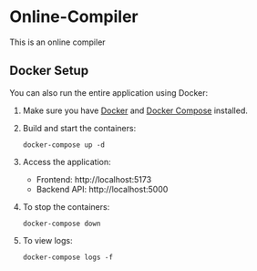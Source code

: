 # Online-Compiler
This is an online compiler

## Docker Setup

You can also run the entire application using Docker:

1. Make sure you have [Docker](https://www.docker.com/get-started) and [Docker Compose](https://docs.docker.com/compose/install/) installed.

2. Build and start the containers:
   ```
   docker-compose up -d
   ```

3. Access the application:
   - Frontend: http://localhost:5173
   - Backend API: http://localhost:5000

4. To stop the containers:
   ```
   docker-compose down
   ```

5. To view logs:
   ```
   docker-compose logs -f
   ```
